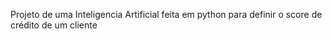 Projeto de uma Inteligencia Artificial feita em python para definir o score de crédito de um cliente
